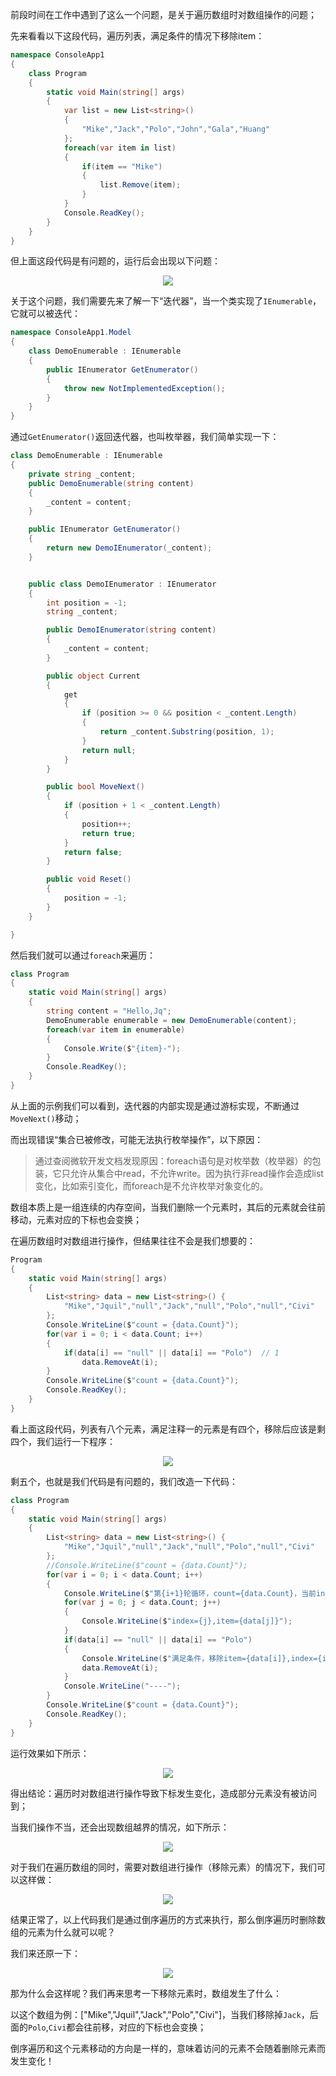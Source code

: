 前段时间在工作中遇到了这么一个问题，是关于遍历数组时对数组操作的问题；

先来看看以下这段代码，遍历列表，满足条件的情况下移除item：
```csharp
namespace ConsoleApp1
{
    class Program
    {
        static void Main(string[] args)
        {
            var list = new List<string>()
            {
                "Mike","Jack","Polo","John","Gala","Huang"
            };
            foreach(var item in list)
            {
                if(item == "Mike")
                {
                    list.Remove(item);
                }
            }
            Console.ReadKey();
        }
    }
}
```

但上面这段代码是有问题的，运行后会出现以下问题：
<div align='center'>

![](https://jqwong.cn/file/markdown/note/170/img/a7d4b451ddbbc4e810ca53806e1afea7.png)
</div>

关于这个问题，我们需要先来了解一下“迭代器”，当一个类实现了`IEnumerable`，它就可以被迭代：
```csharp
namespace ConsoleApp1.Model
{
    class DemoEnumerable : IEnumerable
    {
        public IEnumerator GetEnumerator()
        {
            throw new NotImplementedException();
        }
    }
}
```

通过`GetEnumerator()`返回迭代器，也叫枚举器，我们简单实现一下：
```csharp
class DemoEnumerable : IEnumerable
{
    private string _content;
    public DemoEnumerable(string content)
    {
        _content = content;
    }

    public IEnumerator GetEnumerator()
    {
        return new DemoIEnumerator(_content);
    }


    public class DemoIEnumerator : IEnumerator
    {
        int position = -1;
        string _content;

        public DemoIEnumerator(string content)
        {
            _content = content;
        }

        public object Current
        {
            get
            {
                if (position >= 0 && position < _content.Length)
                {
                    return _content.Substring(position, 1);
                }
                return null;
            }
        }

        public bool MoveNext()
        {
            if (position + 1 < _content.Length)
            {
                position++;
                return true;
            }
            return false;
        }

        public void Reset()
        {
            position = -1;
        }
    }

}
```

然后我们就可以通过`foreach`来遍历：
```csharp
class Program
{
    static void Main(string[] args)
    {
        string content = "Hello,Jq";
        DemoEnumerable enumerable = new DemoEnumerable(content);
        foreach(var item in enumerable)
        {
            Console.Write($"{item}-");
        }
        Console.ReadKey();
    }
}
```

从上面的示例我们可以看到，迭代器的内部实现是通过游标实现，不断通过`MoveNext()`移动；

而出现错误“集合已被修改，可能无法执行枚举操作”，以下原因：

> 通过查阅微软开发文档发现原因：foreach语句是对枚举数（枚举器）的包装，它只允许从集合中read，不允许write。因为执行非read操作会造成list变化，比如索引变化，而foreach是不允许枚举对象变化的。


数组本质上是一组连续的内存空间，当我们删除一个元素时，其后的元素就会往前移动，元素对应的下标也会变换；

在遍历数组时对数组进行操作，但结果往往不会是我们想要的：
```csharp
Program
{
    static void Main(string[] args)
    {
        List<string> data = new List<string>() {
            "Mike","Jquil","null","Jack","null","Polo","null","Civi"
        };
        Console.WriteLine($"count = {data.Count}");
        for(var i = 0; i < data.Count; i++)
        {
            if(data[i] == "null" || data[i] == "Polo")  // 1
                data.RemoveAt(i);
        }
        Console.WriteLine($"count = {data.Count}");
        Console.ReadKey();
    }
}
```

看上面这段代码，列表有八个元素，满足注释一的元素是有四个，移除后应该是剩四个，我们运行一下程序：

<div align='center'>

![](https://jqwong.cn/file/markdown/note/170/img/c78782d7d6bab92709325a844c722a83.png)
</div>

剩五个，也就是我们代码是有问题的，我们改造一下代码：
```csharp
class Program
{
    static void Main(string[] args)
    {
        List<string> data = new List<string>() {
            "Mike","Jquil","null","Jack","null","Polo","null","Civi"
        };
        //Console.WriteLine($"count = {data.Count}");
        for(var i = 0; i < data.Count; i++)
        {
            Console.WriteLine($"第{i+1}轮循环，count={data.Count}，当前index={i},当前item={data[i]}");
            for(var j = 0; j < data.Count; j++)
            {
                Console.WriteLine($"index={j},item={data[j]}");
            }
            if(data[i] == "null" || data[i] == "Polo")
            {
                Console.WriteLine($"满足条件，移除item={data[i]},index={i}");
                data.RemoveAt(i);
            }
            Console.WriteLine("----");
        }
        Console.WriteLine($"count = {data.Count}");
        Console.ReadKey();
    }
}
```

运行效果如下所示：
<div align='center'>

![](https://jqwong.cn/file/markdown/note/170/img/f931dd58acb1b80cac976327e86a3b5f.png)
</div>

得出结论：遍历时对数组进行操作导致下标发生变化，造成部分元素没有被访问到；

当我们操作不当，还会出现数组越界的情况，如下所示：
<div align='center'>

![](https://jqwong.cn/file/markdown/note/170/img/e5ade0257b29cfe2e6739360b7da3f75.png)
</div>

对于我们在遍历数组的同时，需要对数组进行操作（移除元素）的情况下，我们可以这样做：
<div align='center'>

![](https://jqwong.cn/file/markdown/note/170/img/d25c0c68450b4baaad432a5c692af999.png)
</div>

结果正常了，以上代码我们是通过倒序遍历的方式来执行，那么倒序遍历时删除数组的元素为什么就可以呢？

我们来还原一下：
<div align='center'>

![](https://jqwong.cn/file/markdown/note/170/img/dffd8d469eae2d2f4daf2bda966c8578.png)
</div>

那为什么会这样呢？我们再来思考一下移除元素时，数组发生了什么：

以这个数组为例：["Mike","Jquil","Jack","Polo","Civi"]，当我们移除掉`Jack`，后面的`Polo`,`Civi`都会往前移，对应的下标也会变换；

倒序遍历和这个元素移动的方向是一样的，意味着访问的元素不会随着删除元素而发生变化！
